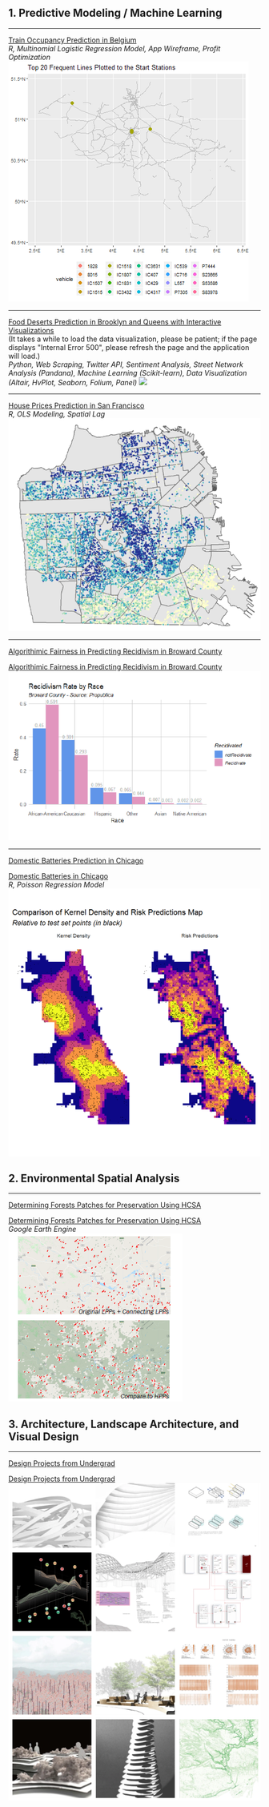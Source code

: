 
## 1. Predictive Modeling / Machine Learning 
---
<a href="/rmd/train_occupancy_prediction.html" target="_blank">Train Occupancy Prediction in Belgium</a>  
_R, Multinomial Logistic Regression Model, App Wireframe, Profit Optimization_
<img src="images/from.gif?raw=true"/>

---
<a href="https://mybinder.org/v2/gh/adawyj97/Predicting-Food-Deserts.git/master?urlpath=%2Fpanel%2FDataVisualization" target="_blank">Food Deserts Prediction in Brooklyn and Queens with Interactive Visualizations</a>  
(It takes a while to load the data visualization, please be patient; if the page displays "Internal Error 500", please refresh the page and the application will load.)  
_Python, Web Scraping, Twitter API, Sentiment Analysis, Street Network Analysis (Pandana), Machine Learning (Scikit-learn), Data Visualization (Altair, HvPlot, Seaborn, Folium, Panel)_
<img src="images/street.gif?raw=true"/>

---
<a href="/rmd/house_price_prediction.html" target="_blank">House Prices Prediction in San Francisco</a>  
_R, OLS Modeling, Spatial Lag_  
<img src="images/sf_thumb.PNG?raw=true"/>  

---
<a href="/pdf/recidivism_prediction.pdf" target="_blank">Algorithimic Fairness in Predicting Recidivism in Broward County</a>

[Algorithimic Fairness in Predicting Recidivism in Broward County](/pdf/recidivism_prediction.pdf)
<img src="images/re_thumb.PNG?raw=true"/>

---
<a href="/rmd/battery_risk_prediction.html" target="_blank">Domestic Batteries Prediction in Chicago</a>

[Domestic Batteries in Chicago](/rmd/battery_risk_prediction.html)  
_R, Poisson Regression Model_
<img src="images/ba_thumb.PNG?raw=true"/>


## 2. Environmental Spatial Analysis
---
<a href="/pdf/high_carbon_stock_approach.pdf" target="_blank">Determining Forests Patches for Preservation Using HCSA</a>

[Determining Forests Patches for Preservation Using HCSA](/pdf/high_carbon_stock_approach.pdf)  
_Google Earth Engine_  
<img src="images/hcsa.PNG?raw=true"/>


## 3. Architecture, Landscape Architecture, and Visual Design
---
<a href="https://hanyongxu.wixsite.com/home" target="_blank">Design Projects from Undergrad</a>

[Design Projects from Undergrad](https://hanyongxu.wixsite.com/home)
<img src="images/po_thumb.PNG?raw=true"/>





